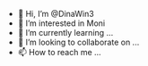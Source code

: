 - 👋 Hi, I’m @DinaWin3
- 👀 I’m interested in Moni
- 🌱 I’m currently learning ...
- 💞️ I’m looking to collaborate on ...
- 📫 How to reach me ...

<!---
DinaWin3/DinaWin3 is a ✨ special ✨ repository because its `README.md` (this file) appears on your GitHub profile.
You can click the Preview link to take a look at your changes.
asdasdas
--->
